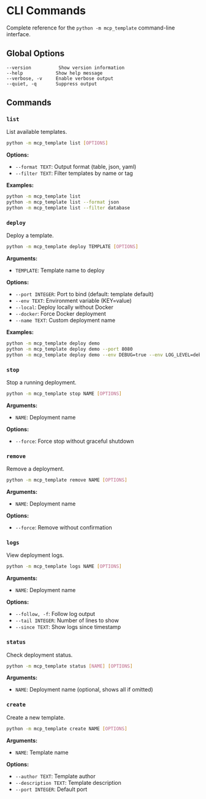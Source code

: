 # CLI Commands

Complete reference for the `python -m mcp_template` command-line interface.

## Global Options

```
--version          Show version information
--help            Show help message
--verbose, -v     Enable verbose output
--quiet, -q       Suppress output
```

## Commands

### `list`

List available templates.

```bash
python -m mcp_template list [OPTIONS]
```

**Options:**
- `--format TEXT`: Output format (table, json, yaml)
- `--filter TEXT`: Filter templates by name or tag

**Examples:**
```bash
python -m mcp_template list
python -m mcp_template list --format json
python -m mcp_template list --filter database
```

### `deploy`

Deploy a template.

```bash
python -m mcp_template deploy TEMPLATE [OPTIONS]
```

**Arguments:**
- `TEMPLATE`: Template name to deploy

**Options:**
- `--port INTEGER`: Port to bind (default: template default)
- `--env TEXT`: Environment variable (KEY=value)
- `--local`: Deploy locally without Docker
- `--docker`: Force Docker deployment
- `--name TEXT`: Custom deployment name

**Examples:**
```bash
python -m mcp_template deploy demo
python -m mcp_template deploy demo --port 8080
python -m mcp_template deploy demo --env DEBUG=true --env LOG_LEVEL=debug
```

### `stop`

Stop a running deployment.

```bash
python -m mcp_template stop NAME [OPTIONS]
```

**Arguments:**
- `NAME`: Deployment name

**Options:**
- `--force`: Force stop without graceful shutdown

### `remove`

Remove a deployment.

```bash
python -m mcp_template remove NAME [OPTIONS]
```

**Arguments:**
- `NAME`: Deployment name

**Options:**
- `--force`: Remove without confirmation

### `logs`

View deployment logs.

```bash
python -m mcp_template logs NAME [OPTIONS]
```

**Arguments:**
- `NAME`: Deployment name

**Options:**
- `--follow, -f`: Follow log output
- `--tail INTEGER`: Number of lines to show
- `--since TEXT`: Show logs since timestamp

### `status`

Check deployment status.

```bash
python -m mcp_template status [NAME] [OPTIONS]
```

**Arguments:**
- `NAME`: Deployment name (optional, shows all if omitted)

### `create`

Create a new template.

```bash
python -m mcp_template create NAME [OPTIONS]
```

**Arguments:**
- `NAME`: Template name

**Options:**
- `--author TEXT`: Template author
- `--description TEXT`: Template description
- `--port INTEGER`: Default port
